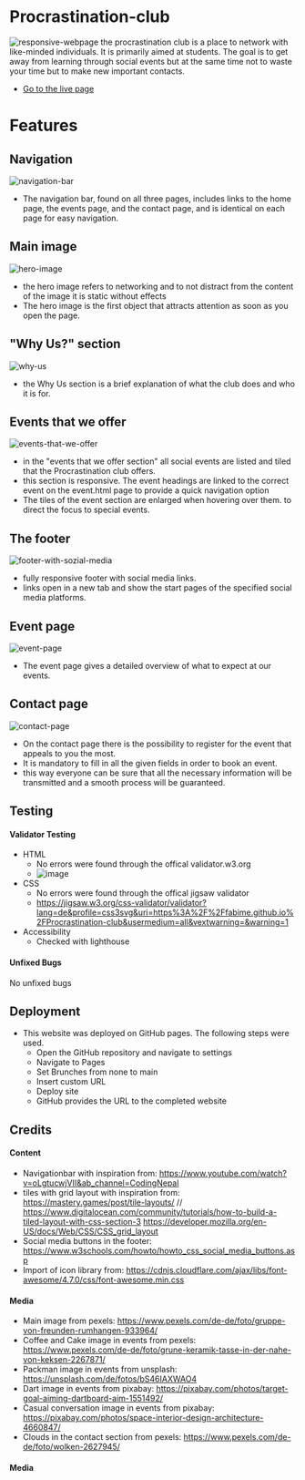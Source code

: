 # Procrastination-club

![responsive-webpage](https://github.com/FabiMe/Procrastination-club/assets/136444209/94c1cbb7-913f-46b0-9c3e-5d84336d80f8)
the procrastination club is a place to network with like-minded individuals. It is primarily aimed at students. The goal is to get away from learning through social events but at the same time not to waste your time but to make new important contacts.

- [Go to the live page](https://fabime.github.io/Procrastination-club/)

# Features

## Navigation

![navigation-bar](https://github.com/FabiMe/Procrastination-club/assets/136444209/4bcb3499-9810-492c-a5ad-59fe5f5d9909)

- The navigation bar, found on all three pages, includes links to the home page, the events page, and the contact page, and is identical on each page for easy navigation.

## Main image

![hero-image](https://github.com/FabiMe/Procrastination-club/assets/136444209/b110cced-2099-46cc-b3f5-4e44a90c89e0)

- the hero image refers to networking and to not distract from the content of the image it is static without effects
- The hero image is the first object that attracts attention as soon as you open the page.

## "Why Us?" section

![why-us](https://github.com/FabiMe/Procrastination-club/assets/136444209/d5a900a3-e04c-4b07-8632-642f7b617f3a)

- the Why Us section is a brief explanation of what the club does and who it is for.

## Events that we offer

![events-that-we-offer](https://github.com/FabiMe/Procrastination-club/assets/136444209/8e6502be-2d2f-44a5-a51b-4f961f0e1f95)

- in the "events that we offer section" all social events are listed and tiled that the Procrastination club offers.
- this section is responsive. The event headings are linked to the correct event on the event.html page to provide a quick navigation option
- The tiles of the event section are enlarged when hovering over them. to direct the focus to special events.

## The footer

![footer-with-sozial-media](https://github.com/FabiMe/Procrastination-club/assets/136444209/55ca7a3c-a0a0-4e39-bd17-ecd946df3cc7)

- fully responsive footer with social media links.
- links open in a new tab and show the start pages of the specified social media platforms.

## Event page

![event-page](https://github.com/FabiMe/Procrastination-club/assets/136444209/94a58d0f-ed29-44a7-aa09-0b022978fa2b)

- The event page gives a detailed overview of what to expect at our events.

## Contact page

![contact-page](https://github.com/FabiMe/Procrastination-club/assets/136444209/02f5e34b-ea21-453e-8ece-4d113b489bb9)

- On the contact page there is the possibility to register for the event that appeals to you the most.
- It is mandatory to fill in all the given fields in order to book an event.
- this way everyone can be sure that all the necessary information will be transmitted and a smooth process will be guaranteed.

## Testing

#### Validator Testing

- HTML
  - No errors were found through the offical validator.w3.org
  - ![image](https://github.com/FabiMe/Procrastination-club/assets/136444209/f9257c52-ee87-4315-ab36-d3d7dbf442bd)
- CSS
  - No errors were found through the offical jigsaw validator
  - https://jigsaw.w3.org/css-validator/validator?lang=de&profile=css3svg&uri=https%3A%2F%2Ffabime.github.io%2FProcrastination-club&usermedium=all&vextwarning=&warning=1
- Accessibility
  - Checked with lighthouse

#### Unfixed Bugs

No unfixed bugs

## Deployment

- This website was deployed on GitHub pages. The following steps were used.
  - Open the GitHub repository and navigate to settings
  - Navigate to Pages
  - Set Brunches from none to main
  - Insert custom URL
  - Deploy site
  - GitHub provides the URL to the completed website

## Credits

#### Content

- Navigationbar with inspiration from: https://www.youtube.com/watch?v=oLgtucwjVII&ab_channel=CodingNepal
- tiles with grid layout with inspiration from: https://mastery.games/post/tile-layouts/ //
  https://www.digitalocean.com/community/tutorials/how-to-build-a-tiled-layout-with-css-section-3
  https://developer.mozilla.org/en-US/docs/Web/CSS/CSS_grid_layout
- Social media buttons in the footer: https://www.w3schools.com/howto/howto_css_social_media_buttons.asp
- Import of icon library from: https://cdnjs.cloudflare.com/ajax/libs/font-awesome/4.7.0/css/font-awesome.min.css

#### Media

- Main image from pexels: https://www.pexels.com/de-de/foto/gruppe-von-freunden-rumhangen-933964/
- Coffee and Cake image in events from pexels: https://www.pexels.com/de-de/foto/grune-keramik-tasse-in-der-nahe-von-keksen-2267871/
- Packman image in events from unsplash: https://unsplash.com/de/fotos/bS46IAXWAO4
- Dart image in events from pixabay: https://pixabay.com/photos/target-goal-aiming-dartboard-aim-1551492/
- Casual conversation image in events from pixabay: https://pixabay.com/photos/space-interior-design-architecture-4660847/
- Clouds in the contact section from pexels: https://www.pexels.com/de-de/foto/wolken-2627945/

#### Media

